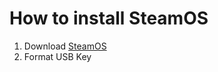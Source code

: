 # How to install SteamOS
1. Download [SteamOS](http://store.steampowered.com/steamos/download/?ver=custom)
2. Format USB Key